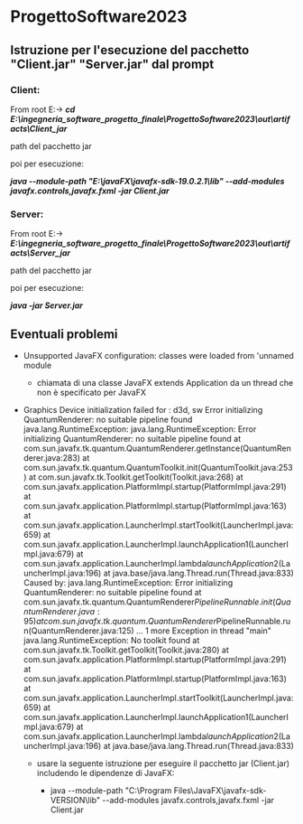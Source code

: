 # ProgettoSoftware2023

## Istruzione per l'esecuzione del pacchetto "Client.jar" "Server.jar" dal prompt

### Client:
From root E:-> ***cd E:\ingegneria_software_progetto_finale\ProgettoSoftware2023\out\artifacts\Client_jar***

path del pacchetto jar

poi per esecuzione:

***java --module-path "E:\javaFX\javafx-sdk-19.0.2.1\lib" --add-modules javafx.controls,javafx.fxml -jar Client.jar***

### Server:

From root E:-> ***E:\ingegneria_software_progetto_finale\ProgettoSoftware2023\out\artifacts\Server_jar***

path del pacchetto jar

poi per esecuzione:

***java -jar Server.jar***

## Eventuali problemi

* Unsupported JavaFX configuration: classes were loaded from 'unnamed module
  * chiamata di una classe JavaFX extends Application da un thread che non è specificato per JavaFX 


* Graphics Device initialization failed for :  d3d, sw
  Error initializing QuantumRenderer: no suitable pipeline found
  java.lang.RuntimeException: java.lang.RuntimeException: Error initializing QuantumRenderer: no suitable pipeline found
  at com.sun.javafx.tk.quantum.QuantumRenderer.getInstance(QuantumRenderer.java:283)
  at com.sun.javafx.tk.quantum.QuantumToolkit.init(QuantumToolkit.java:253)
  at com.sun.javafx.tk.Toolkit.getToolkit(Toolkit.java:268)
  at com.sun.javafx.application.PlatformImpl.startup(PlatformImpl.java:291)
  at com.sun.javafx.application.PlatformImpl.startup(PlatformImpl.java:163)
  at com.sun.javafx.application.LauncherImpl.startToolkit(LauncherImpl.java:659)
  at com.sun.javafx.application.LauncherImpl.launchApplication1(LauncherImpl.java:679)
  at com.sun.javafx.application.LauncherImpl.lambda$launchApplication$2(LauncherImpl.java:196)
  at java.base/java.lang.Thread.run(Thread.java:833)
  Caused by: java.lang.RuntimeException: Error initializing QuantumRenderer: no suitable pipeline found
  at com.sun.javafx.tk.quantum.QuantumRenderer$PipelineRunnable.init(QuantumRenderer.java:95)
  at com.sun.javafx.tk.quantum.QuantumRenderer$PipelineRunnable.run(QuantumRenderer.java:125)
  ... 1 more
  Exception in thread "main" java.lang.RuntimeException: No toolkit found
  at com.sun.javafx.tk.Toolkit.getToolkit(Toolkit.java:280)
  at com.sun.javafx.application.PlatformImpl.startup(PlatformImpl.java:291)
  at com.sun.javafx.application.PlatformImpl.startup(PlatformImpl.java:163)
  at com.sun.javafx.application.LauncherImpl.startToolkit(LauncherImpl.java:659)
  at com.sun.javafx.application.LauncherImpl.launchApplication1(LauncherImpl.java:679)
  at com.sun.javafx.application.LauncherImpl.lambda$launchApplication$2(LauncherImpl.java:196)
  at java.base/java.lang.Thread.run(Thread.java:833)
  * usare la seguente istruzione per eseguire il pacchetto jar (Client.jar) includendo le dipendenze di JavaFX:
  
    * java --module-path "C:\Program Files\JavaFX\javafx-sdk-VERSION\lib" --add-modules javafx.controls,javafx.fxml -jar Client.jar